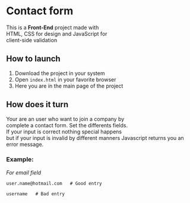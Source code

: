 # Contact form
This is a **Front-End** project made with  
HTML, CSS for design and JavaScript for  
client-side validation

## How to launch
1. Download the project in your system
2. Open `index.html` in your favorite browser
3. Here you are in the main page of the project

## How does it turn
Your are an user who want to join a company by  
complete a contact form.
Set the differents fields.  
If your input is correct nothing special happens  
but if your input is invalid by different manners
Javascript returns you an error message.

### Example:
*For email field*  

``` 
user.name@hotmail.com   # Good entry
```

``` 
username   # Bad entry
```

